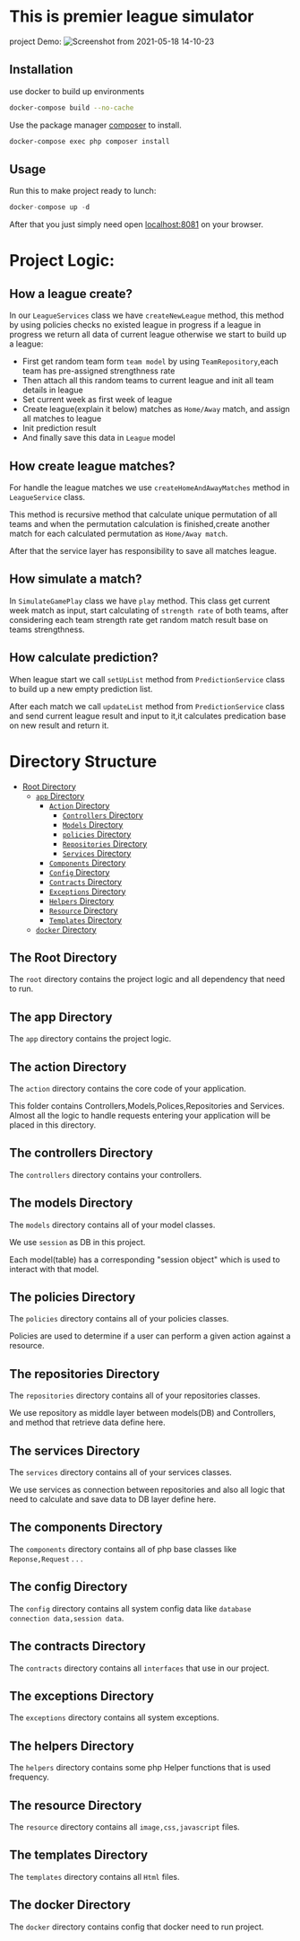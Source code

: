 # This is premier league simulator

project Demo:
![Screenshot from 2021-05-18 14-10-23](https://user-images.githubusercontent.com/23332838/118644529-26c03a00-b7f3-11eb-8410-9558d7e5a6c8.png)


## Installation
use docker to build up environments
```bash
docker-compose build --no-cache
```
Use the package manager [composer](https://getcomposer.org/) to install.

```bash
docker-compose exec php composer install
```


## Usage

Run this to make project ready to lunch: 
```python
docker-compose up -d
```
After that you just simply need open [localhost:8081](http://localhost:8081) on your browser.


# Project Logic:

## How a league create?
In our `LeagueServices` class we have `createNewLeague` method, this method by using policies checks no existed league in progress
if a league in progress we return all data of current league otherwise we start to build up a league:

- First get random team form `team model` by using `TeamRepository`,each team has pre-assigned strengthness rate
- Then attach all this random teams to current league and init all team details in league
- Set current week as first week of league
- Create league(explain it below) matches as `Home/Away` match, and assign all matches to league
- Init prediction result
- And finally save this data in `League` model

## How create league matches? 
For handle the league matches we use `createHomeAndAwayMatches` method in `LeagueService` class.

This method is recursive method that calculate unique permutation of all teams and when
the permutation calculation is finished,create another match for each calculated permutation as `Home/Away match`.

After that the service layer has responsibility to save all matches league.


## How simulate a match?
In `SimulateGamePlay` class we have `play` method.
This class get current week match as input, start calculating of `strength rate` of both teams,
after considering each team strength rate get random match result base on teams strengthness.


## How calculate prediction?
When league start we call `setUpList` method from `PredictionService` class to build up a new empty prediction list.

After each match we call `updateList` method from `PredictionService` class and send current league result and input to it,it calculates predication base on new result and return it.




# Directory Structure

- [Root Directory](#the-root-directory)
    - [`app` Directory](#the-app-directory)
        - [`Action` Directory](#the-action-directory)
            - [`Controllers` Directory](#the-controllers-directory)
            - [`Models` Directory](#the-models-directory)
            - [`policies` Directory](#the-policies-directory)
            - [`Repositories` Directory](#the-repositories-directory)
            - [`Services` Directory](#the-services-directory)
        - [`Components` Directory](#the-Components-directory)
        - [`Config` Directory](#the-config-directory)
        - [`Contracts` Directory](#the-contracts-directory)
        - [`Exceptions` Directory](#the-exceptions-directory)
        - [`Helpers` Directory](#the-helpers-directory)
        - [`Resource` Directory](#the-resource-directory)
        - [`Templates` Directory](#the-templates-directory)
  - [`docker` Directory](#the-docker-directory)


<a name="the-root-directory"></a>
## The Root Directory
The `root` directory contains the project logic and all dependency that need to run. 


<a name="the-app-directory"></a>
## The app Directory
The `app` directory contains the project logic.

<a name="the-action-directory"></a>
## The action Directory
The `action` directory contains the core code of your application.

This folder contains Controllers,Models,Polices,Repositories and Services. Almost all the logic to handle requests entering your application will be placed in this directory.

<a name="the-controllers-directory"></a>
## The controllers Directory
The `controllers` directory contains your controllers.


<a name="the-models-directory"></a>
## The models Directory
The `models` directory contains all of your model classes.

We use `session` as DB in this project.

Each model(table) has a corresponding "session object" which is used to interact with that model.


<a name="the-policies-directory"></a>
## The policies Directory
The `policies` directory contains all of your policies classes.

Policies are used to determine if a user can perform a given action against a resource.


<a name="the-repositories-directory"></a>
## The repositories Directory
The `repositories` directory contains all of your repositories classes.

We use repository as middle layer between models(DB) and Controllers,
and method that retrieve data define here.


<a name="the-services-directory"></a>
## The services Directory
The `services` directory contains all of your services classes.

We use services as connection between repositories and also all logic that need to calculate and save data to DB layer define here.


<a name="the-Components-directory"></a>
## The components Directory
The `components` directory contains all of php base classes like `Reponse,Request` . . .


<a name="the-config-directory"></a>
## The config Directory
The `config` directory contains all system config data like `database connection data,session data`.

<a name="the-contracts-directory"></a>
## The contracts Directory
The `contracts` directory contains all `interfaces` that use in our project.

<a name="the-exceptions-directory"></a>
## The exceptions Directory
The `exceptions` directory contains all system exceptions.

<a name="the-helpers-directory"></a>
## The helpers Directory
The `helpers` directory contains some php Helper functions that is used frequency.


<a name="the-resource-directory"></a>
## The resource Directory
The `resource` directory contains all `image,css,javascript` files.


<a name="the-templates-directory"></a>
## The templates Directory
The `templates` directory contains all `Html` files.

<a name="the-docker-directory"></a>
## The docker Directory
The `docker` directory contains config that docker need to run project.
